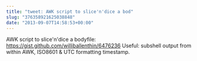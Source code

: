 ```yaml
---
title: "tweet: AWK script to slice'n'dice a bod"
slug: "376358921625038848"
date: "2013-09-07T14:58:53+00:00"
---
```

AWK script to slice'n'dice a bodyfile: https://gist.github.com/williballenthin/6476236 Useful: subshell output from within AWK, ISO8601 &amp; UTC formatting timestamp.